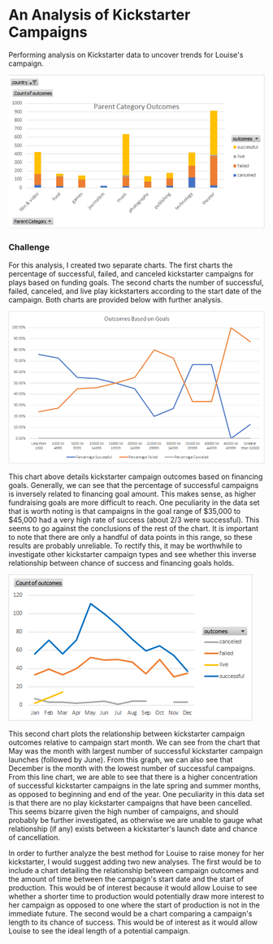 # An Analysis of Kickstarter Campaigns
Performing analysis on Kickstarter data to uncover trends for Louise's campaign.

![](https://github.com/freddilly/kickstarter-analysis/blob/master/Images/Parent_Category%20_Outcomes.png)
### Challenge 
For this analysis, I created two separate charts. The first charts the percentage of successful, failed, and canceled kickstarter campaigns for plays based on funding goals. The second charts the number of successful, failed, canceled, and live play kickstarters according to the start date of the campaign. Both charts are provided below with further analysis.

![](https://github.com/freddilly/kickstarter-analysis/blob/master/Images/Outcomes_Based_on_Goals.png)

This chart above details kickstarter campaign outcomes based on financing goals. Generally, we can see that the percentage of successful campaigns is inversely related to financing goal amount. This makes sense, as higher fundraising goals are more difficult to reach. One peculiarity in the data set that is worth noting is that campaigns in the goal range of $35,000 to $45,000 had a very high rate of success (about 2/3 were successful). This seems to go against the conclusions of the rest of the chart. It is important to note that there are only a handful of data points in this range, so these results are probably unreliable. To rectify this, it may be worthwhile to investigate other kickstarter campaign types and see whether this inverse relationship between chance of success and financing goals holds.

![](https://github.com/freddilly/kickstarter-analysis/blob/master/Images/Theatre_Outcomes_Based_on_Launch_Date.png)

This second chart plots the relationship between kickstarter campaign outcomes relative to campaign start month. We can see from the chart that May was the month with largest number of successful kickstarter campaign launches (followed by June). From this graph, we can also see that December is the month with the lowest number of successful campaigns. From this line chart, we are able to see that there is a higher concentration of successful kickstarter campaigns in the late spring and summer months, as opposed to beginning and end of the year. One peculiarity in this data set is that there are no play kickstarter campaigns that have been cancelled. This seems bizarre given the high number of campaigns, and should probably be further investigated, as otherwise we are unable to gauge what relationship (if any) exists between a kickstarter's launch date and chance of cancellation.

In order to further analyze the best method for Louise to raise money for her kickstarter, I would suggest adding two new analyses. The first would be to include a chart detailing the relationship between campaign outcomes and the amount of time between the campaign's start date and the start of production. This would be of interest because it would allow Louise to see whether a shorter time to production would potentially draw more interest to her campaign as opposed to one where the start of production is not in the immediate future.
The second would be a chart comparing a campaign's length to its chance of success. This would be of interest as it would allow Louise to see the ideal length of a potential campaign. 
